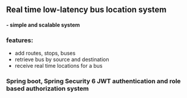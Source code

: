 ## Real time low-latency bus location system 

#### - simple and scalable system 
### features:
- add routes, stops, buses
- retrieve bus by source and destination
- receive real time locations for a bus   
### Spring boot, Spring Security 6 JWT authentication and role based authorization system
